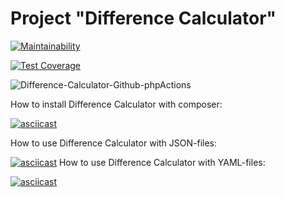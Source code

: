 # Project "Difference Calculator"

[![Maintainability](https://api.codeclimate.com/v1/badges/ccdadb5df163e65dc79b/maintainability)](https://codeclimate.com/github/kalash-job/php-project-lvl2/maintainability)

[![Test Coverage](https://api.codeclimate.com/v1/badges/ccdadb5df163e65dc79b/test_coverage)](https://codeclimate.com/github/kalash-job/php-project-lvl2/test_coverage)

![Difference-Calculator-Github-phpActions](https://github.com/kalash-job/php-project-lvl2/workflows/Difference-Calculator-Github-phpActions/badge.svg)

How to install Difference Calculator with composer:

[![asciicast](https://asciinema.org/a/Jq5wWC9kEGa4W0yz5H9NQQtIu.svg)](https://asciinema.org/a/Jq5wWC9kEGa4W0yz5H9NQQtIu)

How to use Difference Calculator with JSON-files:

[![asciicast](https://asciinema.org/a/sk2b5haWj6Elek86ltkpGtZ1O.svg)](https://asciinema.org/a/sk2b5haWj6Elek86ltkpGtZ1O)
How to use Difference Calculator with YAML-files:

[![asciicast](https://asciinema.org/a/NzKb0jtUQs3cE2T6FEc7RAOQP.svg)](https://asciinema.org/a/NzKb0jtUQs3cE2T6FEc7RAOQP)